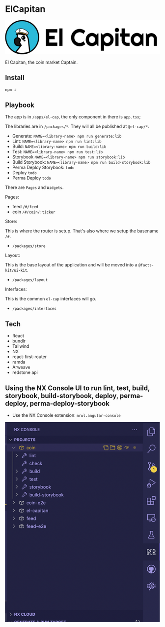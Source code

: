 # ElCapitan

![El Cap](./El-Capitan.png 'El Capitan')

El Capitan, the coin market Captain.

## Install

`npm i`

## Playbook

The app is in `/apps/el-cap`, the only component in there is `app.tsx`;

The libraries are in `/packages/*`. They will all be published at `@el-cap/*`.

- Generate: `NAME=<library-name> npm run generate:lib`
- Lint: `NAME=<library-name> npm run lint:lib`
- Build: `NAME=<library-name> npm run build:lib`
- Test: `NAME=<library-name> npm run test:lib`
- Storybook `NAME=<library-name> npm run storybook:lib`
- Build Storybook: `NAME=<library-name> npm run build-storybook:lib`
- Perma Deploy Storybook: `todo`
- Deploy `todo`
- Perma Deploy `todo`

There are `Pages` and `Widgets`.

Pages:

- feed `/#/feed`
- coin `/#/coin/:ticker`

Store:

This is where the router is setup. That's also where we setup the basename `/#`.

- `/packages/store`

Layout:

This is the base layout of the application and will be moved into a `@facts-kit/ui-kit`.

- `/packages/layout`

Interfaces:

This is the common `el-cap` interfaces will go.

- `/packages/interfaces`

## Tech

- React
- bundlr
- Tailwind
- NX
- react-first-router
- ramda
- Arweave
- redstone api

## Using the NX Console UI to run lint, test, build, storybook, build-storybook, deploy, perma-deploy, perma-deploy-storybook

- Use the NX Console extension: `nrwl.angular-console`

![Running storybook and other commands](./run-libs.png 'Running storybook and other commands')
